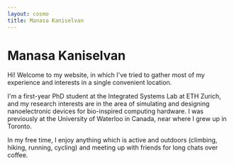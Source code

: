```yaml
---
layout: cosmo
title: Manasa Kaniselvan
---
```


# Manasa Kaniselvan

Hi! Welcome to my website, in which I've tried to gather most of my experience and interests in a single convenient location.

I'm a first-year PhD student at the Integrated Systems Lab at ETH Zurich, and my research interests are in the area of simulating and designing nanoelectronic devices for bio-inspired computing hardware. I was previously at the University of Waterloo in Canada, near where I grew up in Toronto.

In my free time, I enjoy anything which is active and outdoors (climbing, hiking, running, cycling) and meeting up with friends for long chats over coffee.
